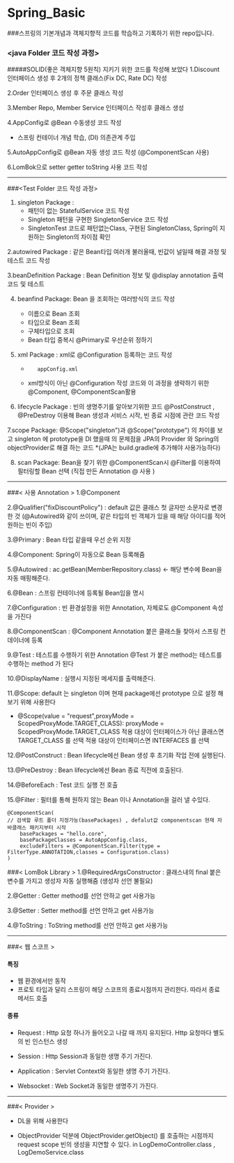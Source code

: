 # Spring_Basic
###스프링의 기본개념과 객체지향적 코드를 학습하고 기록하기 위한 repo입니다.

###  <java Folder 코드 작성 과정>
#####SOLID(좋은 객체지향 5원칙) 지키기 위한 코드를 작성해 보았다
1.Discount 인터페이스 생성 후 2개의 정책 클래스(Fix DC, Rate DC) 작성

2.Order 인터페이스 생성 후 주문 클래스 작성

3.Member Repo, Member Service 인터페이스 작성후 클래스 생성

4.AppConfig로 @Bean 수동생성 코드 작성 

* 스프링 컨테이너 개념 학습, (DI) 의존관계 주입

5.AutoAppConfig로 @Bean 자동 생성 코드 작성 (@ComponentScan 사용)

6.LomBok으로 setter getter toString 사용 코드 작성

------------
###<Test Folder 코드 작성 과정>

1. singleton Package :
    + 패턴이 없는 StatefulService 코드 작성
    + Singleton 패턴을 구현한 SingletonService 코드 작성
    + SingletonTest 코드로 패턴없는Class, 구현된 SingletonClass, Spring이 지원하는 Singleton의 차이점 확인


2.autowired Package : 같은 Bean타입 여러개 불러올때, 빈값이 널일때 해결 과정 및 테스트 코드 작성

3.beanDefinition Package : Bean Definition 정보 및 @display annotation 출력 코드 및 테스트

4. beanfind Package: Bean 을 조회하는 여러방식의 코드 작성 
    + 이름으로 Bean 조회
    + 타입으로 Bean 조회
    + 구체타입으로 조회
    + Bean 타입 중복시 @Primary로 우선순위 정하기
    

5. xml Package : xml로 @Configuration 등록하는 코드 작성
   +        appConfig.xml
    + xml방식이 아닌 @Configuration 작성 코드와 이 과정을 생략하기 위한 @Component, @ComponentScan활용

6. lifecycle Package : 빈의 생명주기를 알아보기위한 코드 @PostConstruct , @PreDestroy 이용해 Bean 생성과 서비스 시작, 빈 종료 시점에 관란 코드 작성

7.scope Package: @Scope("singleton")과 @Scope("prototype") 의 차이를 보고 singleton 에 prototype을 DI 했을때 의 문제점을 JPA의 Provider 와 Spring의 objectProvider로 해결 하는 코드 *(JPA는 build.gradle에 추가해야  사용가능하다)

8. scan Package: Bean을 찾기 위한 @ComponentScan시 @Filter를 이용하여 필터링할 Bean 선택 (직접 만든 Annotation @ 사용 )

---------
###< 사용 Annotation >
1.@Component

2.@Qualifier("fixDiscountPolicy") : default 값은 클래스 첫 글자만 소문자로 변경한 것
(@Autowired와 같이 쓰이며, 같은 타입의 빈 객체가 있을 때 해당 아이디를 적어 원하는 빈이 주입)

3.@Primary : Bean 타입 같을때 우선 순위 지정

4.@Component: Spring이 자동으로 Bean 등록해줌

5.@Autowired : ac.getBean(MemberRepository.class) <- 해당 변수에 Bean을 자동 매핑해준다.

6.@Bean : 스프링 컨테이너에 등록될 Bean임을 명시

7.@Configuration : 빈 환경설정을 위한 Annotation, 자체로도 @Component 속성을 가진다

8.@ComponentScan : @Component Annotation 붙은 클래스들 찾아서 스프링 컨데이너에 등록

9.@Test : 테스트를 수행하기 위한 Annotation @Test 가 붙은 method는 테스트를 수행하는 method 가 된다

10.@DisplayName : 실행시 지정된 메세지를 출력해준다.

11.@Scope: default 는 singleton 이며 현재 package에선 prototype 으로 설정 해보기 위해 사용한다
+ @Scope(value = "request",proxyMode = ScopedProxyMode.TARGET_CLASS):
  proxyMode = ScopedProxyMode.TARGET_CLASS
  적용 대상이 인터페이스가 아닌 클래스면 TARGET_CLASS 를 선택
  적용 대상이 인터페이스면 INTERFACES 를 선택


12.@PostConstruct : Bean lifecycle에선  Bean 생성 후 초기화 작업 전에 실행된다.

13.@PreDestroy : Bean lifecycle에선 Bean 종료 직전에 호출된다. 

14.@BeforeEach : Test 코드 실행 전 호출

15.@Filter : 필터를 통해 원하지 않는 Bean 이나 Annotation을 걸러 낼 수있다. 

```
@ComponentScan(
// 검색할 루트 폴더 지정가능(basePackages) , defalut값 componentscan 현재 자바클래스 패키지부터 시작
    basePackages = "hello.core",
    basePackageClasses = AutoAppConfig.class,
    excludeFilters = @ComponentScan.Filter(type = FilterType.ANNOTATION,classes = Configuration.class)
)
```




###< LomBok Library >
1.@RequiredArgsConstructor : 클래스내의 final 붙은 변수를 가지고 생성자 자동 실행해줌 (생성자 선언 불필요)

2.@Getter : Getter method를 선언 안하고 get 사용가능

3.@Setter : Setter method를 선언 안하고 get 사용가능

4.@ToString : ToString method를 선언 안하고 get 사용가능

------

###< 웹 스코프 >

#### 특징
+ 웹 환경에서만 동작
+ 프로토 타입과 달리 스프링이 해당 스코프의 종료시점까지 관리한다. 따라서 종료 메서드 호출

#### 종류

+ Request : Http 요청 하나가 들어오고 나갈 때 까지 유지된다. Http 요청마다 별도의 빈 인스턴스 생성

+ Session : Http Session과 동일한 생명 주기 가진다.

+ Application : Servlet Context와 동일한 생명 주기 가진다.

+ Websocket : Web Socket과 동일한 생명주기 가진다.

-------------
###< Provider >

+ DL을 위해 사용한다 
  
+ ObjectProvider 덕분에 ObjectProvider.getObject() 를 호출하는 시점까지 request scope 빈의
  생성을 지연할 수 있다. in LogDemoController.class , LogDemoService.class
